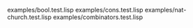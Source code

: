 examples/bool.test.lisp
examples/cons.test.lisp
examples/nat-church.test.lisp
examples/combinators.test.lisp
